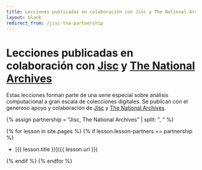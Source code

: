```yaml
---
title: Lecciones publicadas en colaboración con Jisc y The National Archives
layout: blank
redirect_from: /jisc-tna-partnership
---
```


# Lecciones publicadas en colaboración con [Jisc](https://www.jisc.ac.uk/) y [The National Archives](https://www.nationalarchives.gov.uk/)

<!-- Partnership blurb -->
Estas lecciones forman parte de una serie especial sobre análisis computacional a gran escala de colecciones digitales. Se publican con el generoso apoyo y colaboración de [Jisc](https://www.jisc.ac.uk/) y [The National Archives](https://www.nationalarchives.gov.uk/).

<!-- Defines an array to find the lessons that are part of the partnership -->
{% assign partnership = "Jisc, The National Archives" | split: ", " %}

<!-- Loops through the lessons to find the ones that are part of the partnership -->
{% for lesson in site.pages %}
{% if lesson.lesson-partners == partnership %}

- [{{ lesson.title }}]({{ lesson.url }})

{% endif %}
{% endfor %}
